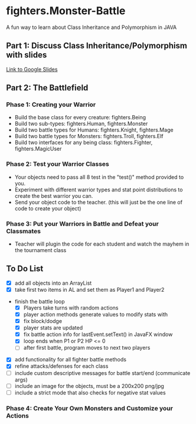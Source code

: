 # fighters.Monster-Battle

A fun way to learn about Class Inheritance and Polymorphism in JAVA

## Part 1: Discuss Class Inheritance/Polymorphism with slides

[Link to Google Slides](https://docs.google.com/presentation/d/1GTl5BPuGU_LwpV4cR-CtP9ZPPLvdJUsaY50vs0dOiuA/edit?usp=sharing)

## Part 2: The Battlefield

### Phase 1: Creating your Warrior

- Build the base class for every creature: fighters.Being
- Build two sub-types: fighters.Human, fighters.Monster
- Build two battle types for Humans: fighters.Knight, fighters.Mage
- Build two battle types for Monsters: fighters.Troll, fighters.Elf
- Build two interfaces for any being class: fighters.Fighter, fighters.MagicUser

### Phase 2: Test your Warrior Classes

- Your objects need to pass all 8 test in the "test()" method provided to you.
- Experiment with different warrior types and stat point distributions to create the best warrior you can.
- Send your object code to the teacher. (this will just be the one line of code to create your object)

### Phase 3: Put your Warriors in Battle and Defeat your Classmates

- Teacher will plugin the code for each student and watch the mayhem in the tournament class

## To Do List

- [x] add all objects into an ArrayList
- [x] take first two items in AL and set them as Player1 and Player2
- finish the battle loop
    - [x] Players take turns with random actions
    - [x] player action methods generate values to modify stats with
    - [x] fix block/dodge
    - [x] player stats are updated
    - [x] fix battle action info for lastEvent.setText() in JavaFX window
    - [x] loop ends when P1 or P2 HP <= 0
    - [ ] after first battle, program moves to next two players
- [x] add functionality for all fighter battle methods 
- [x] refine attacks/defenses for each class
- [ ] include custom descriptive messages for battle start/end (communicate args)
- [ ] include an image for the objects, must be a 200x200 png/jpg
- [ ] include a strict mode that also checks for negative stat values

### Phase 4: Create Your Own Monsters and Customize your Actions
